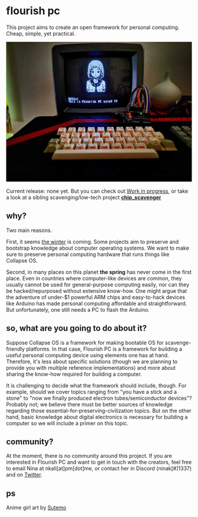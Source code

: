 # flourish pc

This project aims to create an open framework for personal computing. Cheap, simple, yet practical.

![(A picture of a home-made computer.)](https://github.com/ninakali/flourish-pc/blob/main/blobs/demo.jpg "Demo of the reference implementation")

Current release: none yet. But you can check out [Work in progress](./src/readme.md), or take a look at a sibling scavenging/low-tech project [**chip_scavenger**](https://github.com/ninakali/chip_scavenger/)



## why?

Two main reasons.

First, it seems [the winter](http://collapseos.org/why.html) is coming. Some projects aim to preserve and bootstrap knowledge about computer operating systems. We want to make sure to preserve personal computing hardware that runs things like Collapse OS.

Second, in many places on this planet __the spring__ has never come in the first place. Even in countries where computer-like devices are common, they usually cannot be used for general-purpose computing easily, nor can they be hacked/repurposed without extensive know-how. One might argue that the adventure of under-$1 powerful ARM chips and easy-to-hack devices like Arduino has made personal computing affordable and straightforward. But unfortunately, one still needs a PC to flash the Arduino.

## so, what are you going to do about it?

Suppose Collapse OS is a framework for making bootable OS for scavenge-friendly platforms. In that case, Flourish PC is a framework for building a useful personal computing device using elements one has at hand. Therefore, it's less about specific solutions (though we are planning to provide you with multiple reference implementations) and more about sharing the know-how required for building a computer.

It is challenging to decide what the framework should include, though. For example, should we cover topics ranging from "you have a stick and a stone" to "now we finally produced electron tubes/semiconductor devices"? Probably not; we believe there must be better sources of knowledge regarding those essential-for-preserving-civilization topics. But on the other hand, basic knowledge about digital electronics is necessary for building a computer so we will include a primer on this topic.


## community?
At the moment, there is no community around this project. If you are interested in Flourish PC and want to get in touch with the creators, feel free to email Nina at nkali[at]pm[dot]me, or contact her in Discord (ninak[#]1337) and on [Twitter](https://twitter.com/nina_kali_nina).

## ps
Anime girl art by [Sutemo](https://sutemo.itch.io/female-character)
